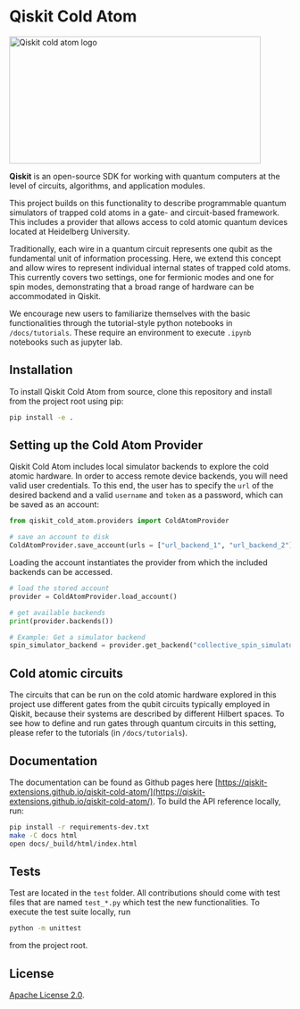 # Qiskit Cold Atom 

<img src="docs/images/qiskit_cold_atom_logo_with_text.svg" alt="Qiskit cold atom logo" style="height: 228px; width:450px;"/>

**Qiskit** is an open-source SDK for working with quantum computers at the level of circuits, algorithms, and application modules.

This project builds on this functionality to describe programmable quantum simulators of trapped cold atoms 
in a gate- and circuit-based framework. This includes a provider that allows access to cold atomic
quantum devices located at Heidelberg University.

Traditionally, each wire in a quantum circuit represents one qubit as the fundamental unit of information processing. 
Here, we extend this concept and allow wires to represent individual internal states of trapped cold atoms. 
This currently covers two settings, one for fermionic modes and one for spin modes, 
demonstrating that a broad range of hardware can be accommodated in Qiskit.

We encourage new users to familiarize themselves with the basic functionalities through the tutorial-style python notebooks in `/docs/tutorials`. 
These require an environment to execute `.ipynb` notebooks such as jupyter lab. 

## Installation

To install Qiskit Cold Atom from source, clone this repository and install from the project root using pip:
```bash
pip install -e .
```

## Setting up the Cold Atom Provider 
Qiskit Cold Atom includes local simulator backends to explore the cold atomic hardware. In order to access
remote device backends, you will need valid user credentials. 
To this end, the user has to specify the `url` of the desired backend and a valid `username` and `token` as a password, 
which can be saved as an account: 

```python
from qiskit_cold_atom.providers import ColdAtomProvider

# save an account to disk
ColdAtomProvider.save_account(urls = ["url_backend_1", "url_backend_2"], username="my_name", token="my_password") 
```

Loading the account instantiates the provider from which the included backends can be accessed. 

```python
# load the stored account
provider = ColdAtomProvider.load_account()

# get available backends
print(provider.backends())

# Example: Get a simulator backend
spin_simulator_backend = provider.get_backend("collective_spin_simulator")
```

## Cold atomic circuits

The circuits that can be run on the cold atomic hardware explored in this project use different gates 
from the qubit circuits typically employed in Qiskit, because their systems are described by different
Hilbert spaces. 
To see how to define and run gates through quantum circuits in this setting, please refer to the tutorials (in `/docs/tutorials`).

## Documentation

The documentation can be found as Github pages here [https://qiskit-extensions.github.io/qiskit-cold-atom/](https://qiskit-extensions.github.io/qiskit-cold-atom/).
To build the API reference locally, run:

```bash
pip install -r requirements-dev.txt
make -C docs html
open docs/_build/html/index.html
```

## Tests
Test are located in the `test` folder. All contributions should come with test files that are named `test_*.py` which test the new functionalities. 
To execute the test suite locally, run
```bash
python -m unittest
```
from the project root. 

## License

[Apache License 2.0].

[Apache License 2.0]: https://github.com/qiskit-community/qiskit-cold-atom/blob/master/LICENSE.txt
